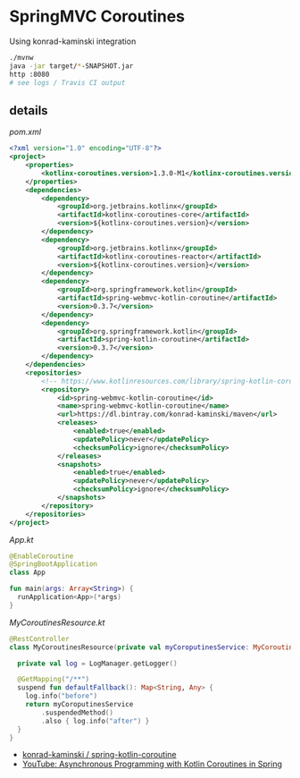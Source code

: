 # SpringMVC Coroutines
Using konrad-kaminski integration

```bash
./mvnw
java -jar target/*-SNAPSHOT.jar
http :8080
# see logs / Travis CI output
```

## details

_pom.xml_

```xml
<?xml version="1.0" encoding="UTF-8"?>
<project>
    <properties>
        <kotlinx-coroutines.version>1.3.0-M1</kotlinx-coroutines.version>
    </properties>
    <dependencies>
        <dependency>
            <groupId>org.jetbrains.kotlinx</groupId>
            <artifactId>kotlinx-coroutines-core</artifactId>
            <version>${kotlinx-coroutines.version}</version>
        </dependency>
        <dependency>
            <groupId>org.jetbrains.kotlinx</groupId>
            <artifactId>kotlinx-coroutines-reactor</artifactId>
            <version>${kotlinx-coroutines.version}</version>
        </dependency>
        <dependency>
            <groupId>org.springframework.kotlin</groupId>
            <artifactId>spring-webmvc-kotlin-coroutine</artifactId>
            <version>0.3.7</version>
        </dependency>
        <dependency>
            <groupId>org.springframework.kotlin</groupId>
            <artifactId>spring-kotlin-coroutine</artifactId>
            <version>0.3.7</version>
        </dependency>
    </dependencies>
    <repositories>
        <!-- https://www.kotlinresources.com/library/spring-kotlin-coroutine/#web-methods -->
        <repository>
            <id>spring-webmvc-kotlin-coroutine</id>
            <name>spring-webmvc-kotlin-coroutine</name>
            <url>https://dl.bintray.com/konrad-kaminski/maven</url>
            <releases>
                <enabled>true</enabled>
                <updatePolicy>never</updatePolicy>
                <checksumPolicy>ignore</checksumPolicy>
            </releases>
            <snapshots>
                <enabled>true</enabled>
                <updatePolicy>never</updatePolicy>
                <checksumPolicy>ignore</checksumPolicy>
            </snapshots>
        </repository>
    </repositories>
</project>
```

_App.kt_

```kotlin
@EnableCoroutine
@SpringBootApplication
class App

fun main(args: Array<String>) {
  runApplication<App>(*args)
}
```

_MyCoroutinesResource.kt_

```kotlin
@RestController
class MyCoroutinesResource(private val myCoroputinesService: MyCoroutinesService) {

  private val log = LogManager.getLogger()

  @GetMapping("/**")
  suspend fun defaultFallback(): Map<String, Any> {
    log.info("before")
    return myCoroputinesService
        .suspendedMethod()
        .also { log.info("after") }
  }
}
```

* [konrad-kaminski / spring-kotlin-coroutine](https://www.kotlinresources.com/library/spring-kotlin-coroutine/#web-methods)
* [YouTube: Asynchronous Programming with Kotlin Coroutines in Spring](https://www.youtube.com/watch?v=aG4ArTL8KHY)
